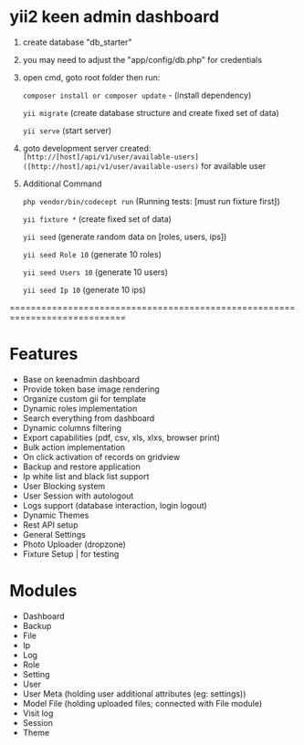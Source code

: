 # yii2 keen admin dashboard
1) create database "db_starter"
2) you may need to adjust the "app/config/db.php" for credentials
3) open cmd, goto root folder then run:

	```composer install or composer update``` - (install dependency)
	
	```yii migrate``` (create database structure and create fixed set of data)
	
	```yii serve``` (start server)

4) goto development server created: ``` [http://[host]/api/v1/user/available-users]([http://host]/api/v1/user/available-users)``` for available user
5) Additional Command

	```php vendor/bin/codecept run``` (Running tests: [must run fixture first])

	```yii fixture *``` (create fixed set of data)

	```yii seed``` (generate random data on [roles, users, ips])

	```yii seed Role 10``` (generate 10 roles)

	```yii seed Users 10``` (generate 10 users)

	```yii seed Ip 10``` (generate 10 ips)

============================================================================


# Features
* Base on keenadmin dashboard
* Provide token base image rendering
* Organize custom gii for template
* Dynamic roles implementation
* Search everything from dashboard
* Dynamic columns filtering
* Export capabilities (pdf, csv, xls, xlxs, browser print)
* Bulk action implementation
* On click activation of records on gridview
* Backup and restore application
* Ip white list and black list support
* User Blocking system
* User Session with autologout
* Logs support (database interaction, login logout)
* Dynamic Themes
* Rest API setup
* General Settings
* Photo Uploader (dropzone)
* Fixture Setup | for testing

# Modules
* Dashboard
* Backup
* File
* Ip
* Log
* Role
* Setting
* User
* User Meta (holding user additional attributes (eg: settings))
* Model File (holding uploaded files; connected with File module)
* Visit log
* Session
* Theme
